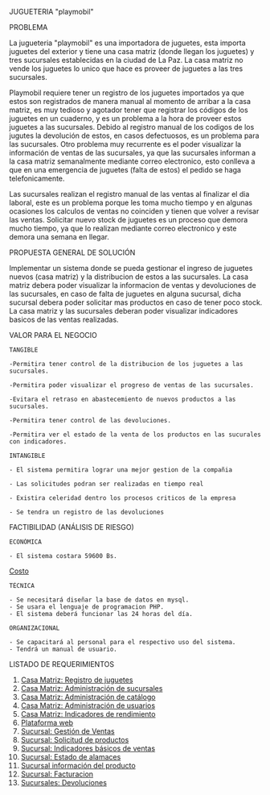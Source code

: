 JUGUETERIA "playmobil"

PROBLEMA

La jugueteria "playmobil" es una importadora de juguetes, esta importa juguetes del exterior y tiene una casa matriz (donde llegan los juguetes) y tres sucursales establecidas en la ciudad de La Paz. La casa matriz no vende los juguetes lo unico que hace es proveer de juguetes a las tres sucursales.

Playmobil requiere tener un registro de los juguetes importados ya que estos son registrados de manera manual al momento de arribar a la casa matriz, es muy tedioso y agotador tener que registrar los códigos de los juguetes en un cuaderno, y es un problema a la hora de proveer estos juguetes a las sucursales. Debido al registro manual de los codigos de los jugutes la devolución de estos, en casos defectuosos, es un problema para las sucursales. Otro problema muy recurrente es el poder visualizar la información de ventas de las sucursales, ya que las sucursales informan a la casa matriz semanalmente mediante correo electronico, esto conlleva a que en una emergencia de juguetes (falta de estos) el pedido se haga telefonicamente.

Las sucursales realizan el registro manual de las ventas al finalizar el dia laboral, este es un problema porque les toma mucho tiempo y en algunas ocasiones los calculos de ventas no coinciden y tienen que volver a revisar las ventas. Solicitar nuevo stock de juguetes es un proceso que demora mucho tiempo, ya que lo realizan mediante correo electronico y este demora una semana en llegar.

PROPUESTA GENERAL DE SOLUCIÓN

Implementar un sistema donde se pueda gestionar el ingreso de juguetes nuevos (casa matriz) y la distribucion de estos a las sucursales. La casa matriz debera poder visualizar la informacion de ventas y devoluciones de las sucursales, en caso de falta de juguetes en alguna sucursal, dicha sucursal debera poder solicitar mas productos en caso de tener poco stock. La casa matriz y las sucursales deberan poder visualizar indicadores basicos de las ventas realizadas.

VALOR PARA EL NEGOCIO

	TANGIBLE

	-Permitira tener control de la distribucion de los juguetes a las sucursales.

	-Permitira poder visualizar el progreso de ventas de las sucursales.

	-Evitara el retraso en abastecemiento de nuevos productos a las sucursales.
	
	-Permitira tener control de las devoluciones.

	-Permitira ver el estado de la venta de los productos en las sucurales con indicadores.
	
	INTANGIBLE

	- El sistema permitira lograr una mejor gestion de la compañia

	- Las solicitudes podran ser realizadas en tiempo real 

	- Existira celeridad dentro los procesos criticos de la empresa

	- Se tendra un registro de las devoluciones



FACTIBILIDAD (ANÁLISIS DE RIESGO)
	
	ECONÓMICA
	
	- El sistema costara 59600 Bs.
	
[Costo](https://github.com/axelbol/rfp-1/issues/15)
	
	TÉCNICA

	- Se necesitará diseñar la base de datos en mysql.
	- Se usara el lenguaje de programacion PHP.
	- El sistema deberá funcionar las 24 horas del día.

	ORGANIZACIONAL
	
	- Se capacitará al personal para el respectivo uso del sistema.
	- Tendrá un manual de usuario.

LISTADO DE REQUERIMIENTOS
1. [Casa Matriz: Registro de juguetes](https://github.com/axelbol/rfp-1/issues/1)
2. [Casa Matriz: Administración de sucursales](https://github.com/axelbol/rfp-1/issues/2)
3. [Casa Matriz: Administración de catálogo](https://github.com/axelbol/rfp-1/issues/3)
4. [Casa Matriz: Administración de usuarios](https://github.com/axelbol/rfp-1/issues/4)
5. [Casa Matriz: Indicadores de rendimiento](https://github.com/axelbol/rfp-1/issues/5)
6. [Plataforma web](https://github.com/axelbol/rfp-1/issues/6)
7. [Sucursal: Gestión de Ventas](https://github.com/axelbol/rfp-1/issues/7)
8. [Sucursal: Solicitud de productos](https://github.com/axelbol/rfp-1/issues/8)
9. [Sucursal: Indicadores básicos de ventas ](https://github.com/axelbol/rfp-1/issues/9)
10. [Sucursal: Estado de alamaces](https://github.com/axelbol/rfp-1/issues/10)
11. [Sucursal información del producto](https://github.com/axelbol/rfp-1/issues/11)
12. [Sucursal: Facturacion](https://github.com/axelbol/rfp-1/issues/12)
13. [Sucursales: Devoluciones](https://github.com/axelbol/rfp-1/issues/13)
